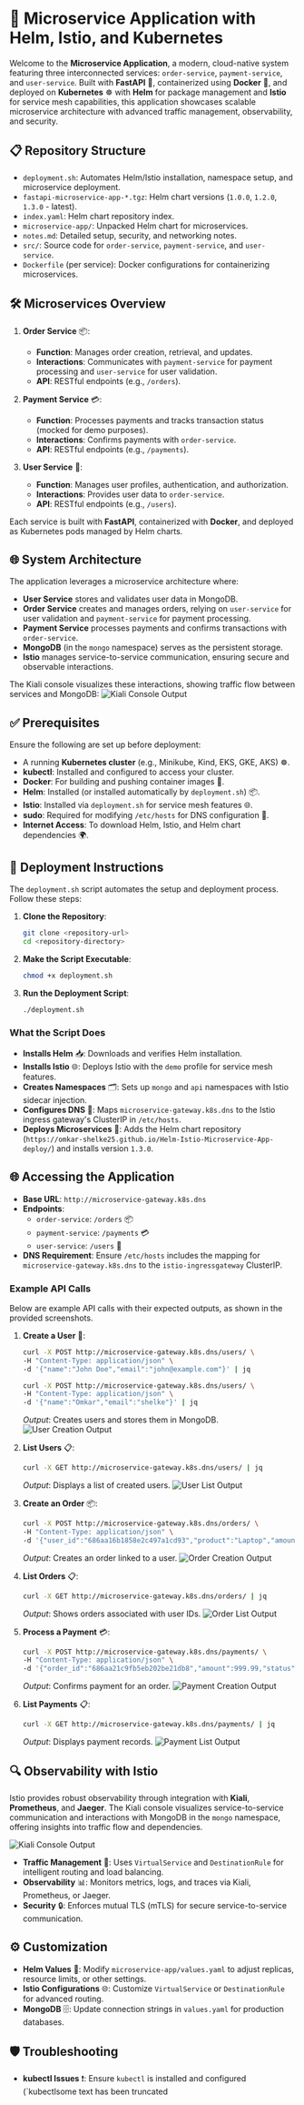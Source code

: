# 🚀 Microservice Application with Helm, Istio, and Kubernetes

Welcome to the **Microservice Application**, a modern, cloud-native system featuring three interconnected services: `order-service`, `payment-service`, and `user-service`. Built with **FastAPI** 🐍, containerized using **Docker** 🐳, and deployed on **Kubernetes** ☸️ with **Helm** for package management and **Istio** for service mesh capabilities, this application showcases scalable microservice architecture with advanced traffic management, observability, and security.

## 📋 Repository Structure

- `deployment.sh`: Automates Helm/Istio installation, namespace setup, and microservice deployment.
- `fastapi-microservice-app-*.tgz`: Helm chart versions (`1.0.0`, `1.2.0`, `1.3.0` - latest).
- `index.yaml`: Helm chart repository index.
- `microservice-app/`: Unpacked Helm chart for microservices.
- `notes.md`: Detailed setup, security, and networking notes.
- `src/`: Source code for `order-service`, `payment-service`, and `user-service`.
- `Dockerfile` (per service): Docker configurations for containerizing microservices.

## 🛠️ Microservices Overview

1. **Order Service** 📦:
   - **Function**: Manages order creation, retrieval, and updates.
   - **Interactions**: Communicates with `payment-service` for payment processing and `user-service` for user validation.
   - **API**: RESTful endpoints (e.g., `/orders`).

2. **Payment Service** 💳:
   - **Function**: Processes payments and tracks transaction status (mocked for demo purposes).
   - **Interactions**: Confirms payments with `order-service`.
   - **API**: RESTful endpoints (e.g., `/payments`).

3. **User Service** 👤:
   - **Function**: Manages user profiles, authentication, and authorization.
   - **Interactions**: Provides user data to `order-service`.
   - **API**: RESTful endpoints (e.g., `/users`).

Each service is built with **FastAPI**, containerized with **Docker**, and deployed as Kubernetes pods managed by Helm charts.

## 🌐 System Architecture

The application leverages a microservice architecture where:
- **User Service** stores and validates user data in MongoDB.
- **Order Service** creates and manages orders, relying on `user-service` for user validation and `payment-service` for payment processing.
- **Payment Service** processes payments and confirms transactions with `order-service`.
- **MongoDB** (in the `mongo` namespace) serves as the persistent storage.
- **Istio** manages service-to-service communication, ensuring secure and observable interactions.

The Kiali console visualizes these interactions, showing traffic flow between services and MongoDB:
![Kiali Console Output](https://github.com/user-attachments/assets/03349aa4-cf31-4d07-a378-94fd4e7a36c7)

## ✅ Prerequisites

Ensure the following are set up before deployment:
- A running **Kubernetes cluster** (e.g., Minikube, Kind, EKS, GKE, AKS) ☸️.
- **kubectl**: Installed and configured to access your cluster.
- **Docker**: For building and pushing container images 🐳.
- **Helm**: Installed (or installed automatically by `deployment.sh`) 📦.
- **Istio**: Installed via `deployment.sh` for service mesh features 🌐.
- **sudo**: Required for modifying `/etc/hosts` for DNS configuration 🔧.
- **Internet Access**: To download Helm, Istio, and Helm chart dependencies 🌍.

## 🚀 Deployment Instructions

The `deployment.sh` script automates the setup and deployment process. Follow these steps:

1. **Clone the Repository**:
   ```bash
   git clone <repository-url>
   cd <repository-directory>
   ```

2. **Make the Script Executable**:
   ```bash
   chmod +x deployment.sh
   ```

3. **Run the Deployment Script**:
   ```bash
   ./deployment.sh
   ```

### What the Script Does
- **Installs Helm** 📥: Downloads and verifies Helm installation.
- **Installs Istio** 🌐: Deploys Istio with the `demo` profile for service mesh features.
- **Creates Namespaces** 🗂️: Sets up `mongo` and `api` namespaces with Istio sidecar injection.
- **Configures DNS** 🔗: Maps `microservice-gateway.k8s.dns` to the Istio ingress gateway's ClusterIP in `/etc/hosts`.
- **Deploys Microservices** 🚀: Adds the Helm chart repository (`https://omkar-shelke25.github.io/Helm-Istio-Microservice-App-deploy/`) and installs version `1.3.0`.

## 🌐 Accessing the Application

- **Base URL**: `http://microservice-gateway.k8s.dns`
- **Endpoints**:
  - `order-service`: `/orders` 📦
  - `payment-service`: `/payments` 💳
  - `user-service`: `/users` 👤
- **DNS Requirement**: Ensure `/etc/hosts` includes the mapping for `microservice-gateway.k8s.dns` to the `istio-ingressgateway` ClusterIP.

### Example API Calls

Below are example API calls with their expected outputs, as shown in the provided screenshots.

1. **Create a User** 👤:
   ```bash
   curl -X POST http://microservice-gateway.k8s.dns/users/ \
   -H "Content-Type: application/json" \
   -d '{"name":"John Doe","email":"john@example.com"}' | jq
   ```
   ```bash
   curl -X POST http://microservice-gateway.k8s.dns/users/ \
   -H "Content-Type: application/json" \
   -d '{"name":"Omkar","email":"shelke"}' | jq
   ```
   *Output*: Creates users and stores them in MongoDB.
   ![User Creation Output](https://github.com/user-attachments/assets/63a021d9-8943-41d8-b975-971f1ef86fdc)

2. **List Users** 📋:
   ```bash
   curl -X GET http://microservice-gateway.k8s.dns/users/ | jq
   ```
   *Output*: Displays a list of created users.
   ![User List Output](https://github.com/user-attachments/assets/4d769f5b-72e1-4269-a609-0f3ecfaed1fa)

3. **Create an Order** 📦:
   ```bash
   curl -X POST http://microservice-gateway.k8s.dns/orders/ \
   -H "Content-Type: application/json" \
   -d '{"user_id":"686aa16b1858e2c497a1cd93","product":"Laptop","amount":999.99}' | jq
   ```
   *Output*: Creates an order linked to a user.
   ![Order Creation Output](https://github.com/user-attachments/assets/ca4b4d37-eaee-4c46-9a45-a1b0b789d6fc)

4. **List Orders** 📋:
   ```bash
   curl -X GET http://microservice-gateway.k8s.dns/orders/ | jq
   ```
   *Output*: Shows orders associated with user IDs.
   ![Order List Output](https://github.com/user-attachments/assets/545f0dd0-b852-4d00-bbdf-729a8404a8ec)

5. **Process a Payment** 💳:
   ```bash
   curl -X POST http://microservice-gateway.k8s.dns/payments/ \
   -H "Content-Type: application/json" \
   -d '{"order_id":"686aa21c9fb5eb202be21db8","amount":999.99,"status":"successful"}' | jq
   ```
   *Output*: Confirms payment for an order.
   ![Payment Creation Output](https://github.com/user-attachments/assets/afb43e81-366c-4411-ac8c-9b67438d69ca)

6. **List Payments** 📋:
   ```bash
   curl -X GET http://microservice-gateway.k8s.dns/payments/ | jq
   ```
   *Output*: Displays payment records.
   ![Payment List Output](https://github.com/user-attachments/assets/b27c415a-d3c9-4feb-b35e-997588d6e677)

## 🔍 Observability with Istio

Istio provides robust observability through integration with **Kiali**, **Prometheus**, and **Jaeger**. The Kiali console visualizes service-to-service communication and interactions with MongoDB in the `mongo` namespace, offering insights into traffic flow and dependencies.

![Kiali Console Output](https://github.com/user-attachments/assets/03349aa4-cf31-4d07-a378-94fd4e7a36c7)

- **Traffic Management** 🚦: Uses `VirtualService` and `DestinationRule` for intelligent routing and load balancing.
- **Observability** 📊: Monitors metrics, logs, and traces via Kiali, Prometheus, or Jaeger.
- **Security** 🔒: Enforces mutual TLS (mTLS) for secure service-to-service communication.

## ⚙️ Customization

- **Helm Values** 📝: Modify `microservice-app/values.yaml` to adjust replicas, resource limits, or other settings.
- **Istio Configurations** 🌐: Customize `VirtualService` or `DestinationRule` for advanced routing.
- **MongoDB** 🗄️: Update connection strings in `values.yaml` for production databases.

## 🛡️ Troubleshooting

- **kubectl Issues** ❗: Ensure `kubectl` is installed and configured (`kubectlsome text has been truncated
